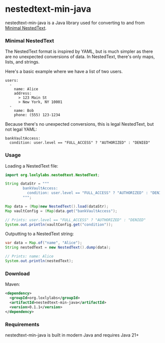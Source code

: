 # nestedtext-min-java

nestedtext-min-java is a Java library used for converting to and from
[Minimal NestedText](https://nestedtext.org/en/latest/minimal-nestedtext.html).

### Minimal NestedText

The NestedText format is inspired by YAML, but is much simpler as there are no unexpected
conversions of data. In NestedText, there's only maps, lists, and strings.

Here's a basic example where we have a list of two users.
```
users:
  -
    name: Alice
    address:
      > 123 Main St
      > New York, NY 10001
  -
    name: Bob
    phone: (555) 123-1234
```

Because there's no unexpected conversions, this is legal NestedText,
but not legal YAML:

```
bankVaultAccess:
  condition: user.level == "FULL_ACCESS" ? "AUTHORIZED" : "DENIED"
```

### Usage

Loading a NestedText file:
```java
import org.loxlylabs.nestedtext.NestedText;

String dataStr = """
        bankVaultAccess:
          condition: user.level == "FULL_ACCESS" ? "AUTHORIZED" : "DENIED"
        """;

Map data = (Map)new NestedText().load(dataStr);
Map vaultConfig = (Map)data.get("bankVaultAccess");

// Prints: user.level == "FULL_ACCESS" ? "AUTHORIZED" : "DENIED"
System.out.println(vaultConfig.get("condition"));
```

Outputting to a NestedText string:
```java
var data = Map.of("name", "Alice");
String nestedText = new NestedText().dump(data);

// Prints: name: Alice
System.out.println(nestedText);
```

### Download

Maven:
```xml
<dependency>
  <groupId>org.loxlylabs</groupId>
  <artifactId>nestedtext-min-java</artifactId>
  <version>0.1.1</version>
</dependency>
```

### Requirements

nestedtext-min-java is built in modern Java and requires Java 21+
